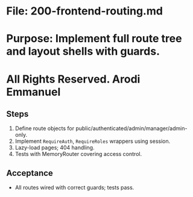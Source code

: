 # File: 200-frontend-routing.md

# Purpose: Implement full route tree and layout shells with guards.

# All Rights Reserved. Arodi Emmanuel

## Steps

1. Define route objects for public/authenticated/admin/manager/admin-only.
2. Implement `RequireAuth`, `RequireRoles` wrappers using session.
3. Lazy-load pages; 404 handling.
4. Tests with MemoryRouter covering access control.

## Acceptance

- All routes wired with correct guards; tests pass.
